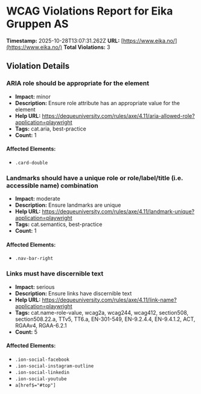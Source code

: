 # WCAG Violations Report for Eika Gruppen AS

**Timestamp:** 2025-10-28T13:07:31.262Z
**URL:** [https://www.eika.no/](https://www.eika.no/)
**Total Violations:** 3

## Violation Details

### ARIA role should be appropriate for the element

- **Impact:** minor
- **Description:** Ensure role attribute has an appropriate value for the element
- **Help URL:** https://dequeuniversity.com/rules/axe/4.11/aria-allowed-role?application=playwright
- **Tags:** cat.aria, best-practice
- **Count:** 1

#### Affected Elements:

- `.card-double`

### Landmarks should have a unique role or role/label/title (i.e. accessible name) combination

- **Impact:** moderate
- **Description:** Ensure landmarks are unique
- **Help URL:** https://dequeuniversity.com/rules/axe/4.11/landmark-unique?application=playwright
- **Tags:** cat.semantics, best-practice
- **Count:** 1

#### Affected Elements:

- `.nav-bar-right`

### Links must have discernible text

- **Impact:** serious
- **Description:** Ensure links have discernible text
- **Help URL:** https://dequeuniversity.com/rules/axe/4.11/link-name?application=playwright
- **Tags:** cat.name-role-value, wcag2a, wcag244, wcag412, section508, section508.22.a, TTv5, TT6.a, EN-301-549, EN-9.2.4.4, EN-9.4.1.2, ACT, RGAAv4, RGAA-6.2.1
- **Count:** 5

#### Affected Elements:

- `.ion-social-facebook`
- `.ion-social-instagram-outline`
- `.ion-social-linkedin`
- `.ion-social-youtube`
- `a[href$="#top"]`
